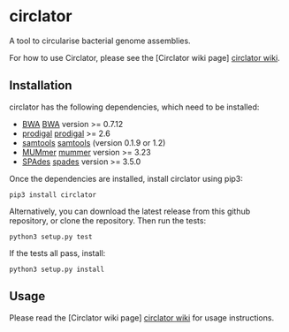 circlator
=========

A tool to circularise bacterial genome assemblies.

For how to use Circlator, please see the [Circlator wiki page] [circlator wiki].


Installation
------------

circlator has the following dependencies, which need to be installed:
  * [BWA] [BWA] version >= 0.7.12
  * [prodigal] [prodigal] >= 2.6
  * [samtools] [samtools] (version 0.1.9 or 1.2)
  * [MUMmer] [mummer] version >= 3.23
  * [SPAdes] [spades] version >= 3.5.0


Once the dependencies are installed, install circlator using pip3:

    pip3 install circlator

Alternatively, you can download the latest release from this github repository,
or clone the repository. Then run the tests:

    python3 setup.py test

If the tests all pass, install:

    python3 setup.py install


Usage
-----

Please read the [Circlator wiki page] [circlator wiki] for usage instructions.


  [BWA]: http://bio-bwa.sourceforge.net/
  [circlator wiki]: https://github.com/sanger-pathogens/circlator/wiki
  [mummer]: http://mummer.sourceforge.net/
  [prodigal]: http://prodigal.ornl.gov/
  [samtools]: http://www.htslib.org/
  [spades]: http://bioinf.spbau.ru/spades

